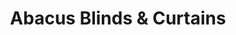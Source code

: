 ---
title: "Abacus Blinds & Curtains"
url: /edinburgh/abacus-blinds-und-curtains/
shop: Gardinen
---